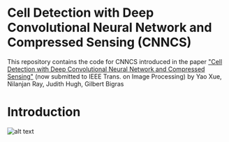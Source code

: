 # Cell Detection with Deep Convolutional Neural Network and Compressed Sensing (CNNCS)
This repository contains the code for CNNCS introduced in the paper <a href="https://arxiv.org/abs/1708.03307">"Cell Detection with Deep Convolutional Neural Network and Compressed Sensing"</a> (now submitted to IEEE Trans. on Image Processing) by Yao Xue, Nilanjan Ray, Judith Hugh, Gilbert Bigras

# Introduction
![alt text](https://user-images.githubusercontent.com/31593901/30071781-52b3df92-9225-11e7-96f2-fc12ce68bbc0.jpg)
